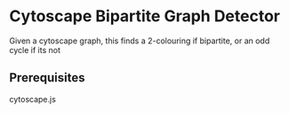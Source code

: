  # Cytoscape Bipartite Graph Detector

 Given a cytoscape graph, this finds a 2-colouring if bipartite, or an odd cycle if its not

## Prerequisites
cytoscape.js
